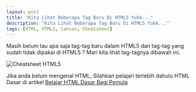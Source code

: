 ```yaml
---
layout: post
title: "Kita Lihat Beberapa Tag Baru Di HTML5 Yukk..."
description: "Kita Lihat Beberapa Tag Baru Di HTML5 Yukk..."
tags: [HTML, HTML5, Canvas, Cheatsheet]
---
```


Masih belum tau apa saja tag-tag baru dalam HTML5 dan tag-tag yang sudah tidak dipakai di HTML5 ? Mari kita lihat tag-tagnya dibawah ini.

![Cheatsheet HTML5](http://blog.nurulimam.com/images/html5.png)

Jika anda belum mengenal HTML, Silahkan pelajari terlebih dahulu HTML Dasar di artikel [Belajar HTML Dasar Bagi Pemula][]

[Belajar HTML Dasar Bagi Pemula]: http://www.nurulimam.com/2013/10/belajar-html-untuk-pemula.html "Belajar HTML Dasar Bagi Pemula"